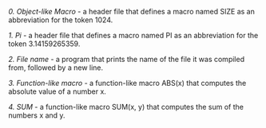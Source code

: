 *0. Object-like Macro* - a header file that defines a macro named SIZE as an abbreviation for the token 1024.

*1. Pi* - a header file that defines a macro named PI as an abbreviation for the token 3.14159265359.

*2. File name* - a program that prints the name of the file it was compiled from, followed by a new line.

*3. Function-like macro* -  a function-like macro ABS(x) that computes the absolute value of a number x.

*4. SUM* - a function-like macro SUM(x, y) that computes the sum of the numbers x and y.

